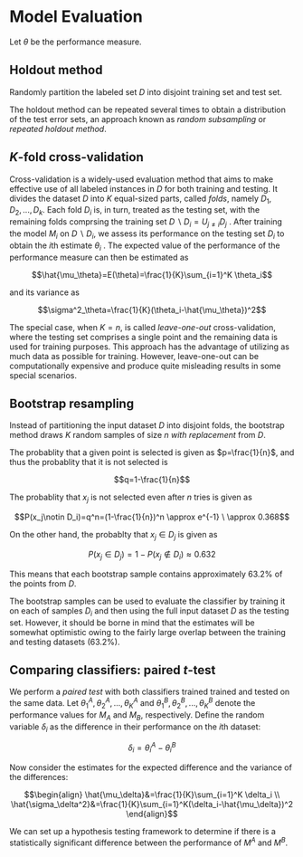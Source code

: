 # Model Evaluation
Let $\theta$ be the performance measure.

## Holdout method
Randomly partition the labeled set $D$ into disjoint training set and test set.

The holdout method can be repeated several times to obtain a distribution of the test error sets, an approach known as *random subsampling* or *repeated holdout method*.

## $K$-fold cross-validation
Cross-validation is a widely-used evaluation method that aims to make effective use of all labeled instances in $D$ for both training and testing. It divides the dataset $D$ into $K$ equal-sized parts, called *folds*, namely $D_1,D_2,...,D_k$. Each fold $D_i$ is, in turn, treated as the testing set, with the remaining folds comprsing the training set $D \backslash D_i = U_{j\ne i}D_j$ . After training the model $M_i$ on $D\backslash D_i$, we assess its performance on the testing set $D_i$ to obtain the $i$th estimate $\theta_i$ . The expected value of the performance of the performance measure can then be estimated as

$$\hat{\mu_\theta}=E(\theta)=\frac{1}{K}\sum_{i=1}^K \theta_i$$

and its variance as

$$\sigma^2_\theta=\frac{1}{K}(\theta_i-\hat{\mu_\theta})^2$$

The special case, when $K=n$, is called *leave-one-out* cross-validation, where the testing set comprises a single point and the remaining data is used for training purposes. This approach has the advantage of utilizing as much data as possible for training. However, leave-one-out can be computationally expensive and produce quite misleading results in some special scenarios.

## Bootstrap resampling
Instead of partitioning the input dataset $D$ into disjoint folds, the bootstrap method draws $K$ random samples of size $n$ *with replacement* from $D$.

The probablity that a given point is selected is given as $p=\frac{1}{n}$, and thus the probablity that it is not selected is

$$q=1-\frac{1}{n}$$

The probablity that $x_j$ is not selected even after $n$ tries is given as

$$P(x_j\notin D_i)=q^n=(1-\frac{1}{n})^n \approx e^{-1} \ \approx 0.368$$

On the other hand, the probablty that $x_j\in D_j$ is given as

$$P(x_j\in D_j)=1-P(x_j\notin D_i)\approx0.632$$

This means that each bootstrap sample contains approximately 63.2% of the points from $D$.

The bootstrap samples can be used to evaluate the classifier by training it on each of samples $D_i$ and then using the full input dataset $D$ as the testing set. However, it should be borne in mind that the estimates will be somewhat optimistic owing to the fairly large overlap between the training and testing datasets (63.2%).

## Comparing classifiers: paired $t$-test
We perform a *paired test* with both classifiers trained trained and tested on the same data. Let $\theta_1^A,\theta_2^A,...,\theta_K^A$ and $\theta_1^B,\theta_2^B,...,\theta_K^B$ denote the performance values for $M_A$ and $M_B$, respectively. Define the random variable $\delta_i$ as the difference in their performance on the $i$th dataset:

$$\delta_i=\theta_i^A-\theta_i^B$$

Now consider the estimates for the expected difference and the variance of the differences:

$$\begin{align}
\hat{\mu_\delta}&=\frac{1}{K}\sum_{i=1}^K \delta_i \\
\hat{\sigma_\delta^2}&=\frac{1}{K}\sum_{i=1}^K(\delta_i-\hat{\mu_\delta})^2
\end{align}$$

We can set up a hypothesis testing framework to determine if there is a statistically significant difference between the performance of $M^A$ and $M^B$.